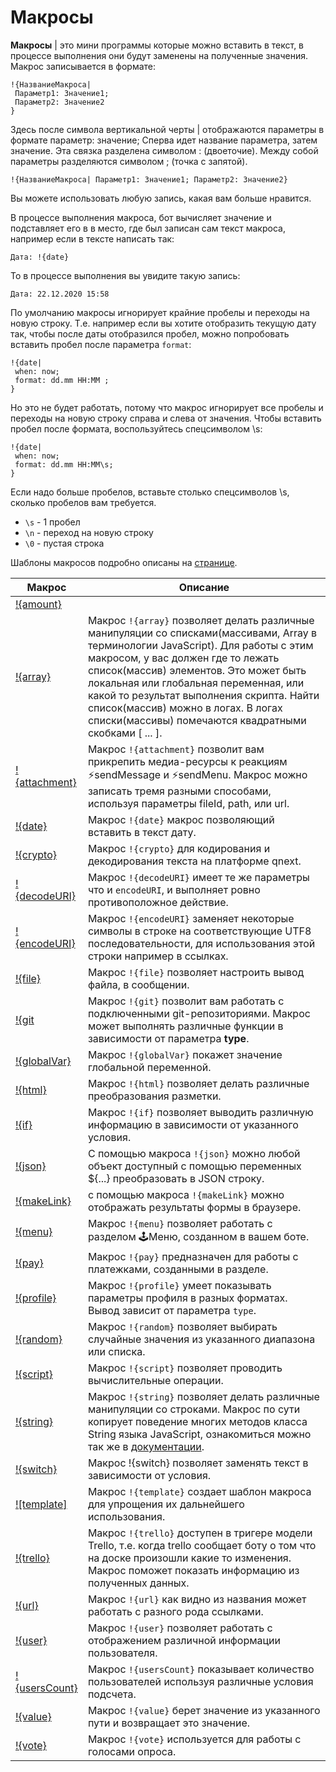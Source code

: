 # Макросы

**Макросы** | это мини программы которые можно вставить в текст, в процессе выполнения они будут заменены на полученные значения. Макрос записывается в формате:
```plain 
!{НазваниеМакроса|
 Параметр1: Значение1;
 Параметр2: Значение2
}
```

Здесь после символа вертикальной черты | отображаются параметры в формате параметр: значение;
Сперва идет название параметра, затем значение. Эта связка разделена символом : (двоеточие). Между собой параметры разделяются символом ; (точка с запятой).

```plain 
!{НазваниеМакроса| Параметр1: Значение1; Параметр2: Значение2}
```

Вы можете использовать любую запись, какая вам больше нравится.

В процессе выполнения макроса, бот вычисляет значение и подставляет его в в место, где был записан сам текст макроса, например если в тексте написать так:

`Дата: !{date}`

То в процессе выполнения вы увидите такую запись:

`Дата: 22.12.2020 15:58`


По умолчанию макросы игнорирует крайние пробелы и переходы на новую строку. Т.е. например если вы хотите отобразить текущую дату так, чтобы после даты отобразился пробел, можно попробовать вставить пробел после параметра `format`:
```plain 
!{date|
 when: now;
 format: dd.mm HH:MM ;
}
```

Но это не будет работать, потому что макрос игнорирует все пробелы и переходы на новую строку справа и слева от значения. Чтобы вставить пробел после формата, воспользуйтесь спецсимволом \s:
```plain 
!{date|
 when: now;
 format: dd.mm HH:MM\s;
}
```

Если надо больше пробелов, вставьте столько спецсимволов \s, сколько пробелов вам требуется.
* `\s` - 1 пробел
* `\n` - переход на новую строку
* `\0` - пустая строка

Шаблоны макросов подробно описаны на [странице](/docs/ext/macros/template).

| Макрос | Описание |
| --- | --- |
|[!{amount}](/docs/ext/macros/amount)
|[!{array}](/docs/ext/macros/array) | Макрос `!{array}` позволяет делать различные манипуляции со списками(массивами, Array в терминологии JavaScript). Для работы с этим макросом, у вас должен где то лежать список(массив) элементов. Это может быть локальная или глобальная переменная, или какой то результат выполнения скрипта. Найти список(массив) можно в логах. В логах списки(массивы) помечаются квадратными скобками [ ... ].|
|[!{attachment}](/docs/ext/macros/attachment) | Макрос `!{attachment}` позволит вам прикрепить медиа-ресурсы к реакциям ⚡️sendMessage и ⚡️sendMenu. Макрос можно записать тремя разными способами, используя параметры fileId, path, или url.|
|[!{date}](/docs/ext/macros/date) | Макрос `!{date}` макрос позволяющий вставить в текст дату.|
|[!{crypto}](/docs/ext/macros/crypto) | Макрос `!{crypto}` для кодирования и декодирования текста на платформе qnext.|
|[!{decodeURI}](/docs/ext/macros/decodeuri) | Макрос `!{decodeURI}` имеет те же параметры что и `encodeURI`, и выполняет ровно противоположное действие.|
|[!{encodeURI}](/docs/ext/macros/encodeuri) | Макрос `!{encodeURI}` заменяет некоторые символы в строке на соответствующие UTF8 последовательности, для использования этой строки например в ссылках. |
|[!{file}](/docs/ext/macros/file) | Макрос `!{file}` позволяет настроить вывод файла, в сообщении.|
|[!{git](/docs/ext/macros/git) | Макрос `!{git}` позволит вам работать с подключенными git-репозиториями. Макрос может выполнять различные функции в зависимости от параметра **type**.|
|[!{globalVar}](/docs/ext/macros/globalvar) | Макрос `!{globalVar}` покажет значение глобальной переменной.|
|[!{html}](/docs/ext/macros/html) | Макрос `!{html}` позволяет делать различные преобразования разметки.|
|[!{if}](/docs/ext/macros/if) | Макрос `!{if}` позволяет выводить различную информацию в зависимости от указанного условия.|
|[!{json}](/docs/ext/macros/json) | С помощью макроса `!{json}` можно любой объект доступный с помощью переменных ${...} преобразовать в JSON строку.|
|[!{makeLink}](/docs/ext/macros/makelink) | с помощью макроса `!{makeLink}` можно отображать результаты формы в браузере.|
|[!{menu}](/docs/ext/macros/menu) | Макрос `!{menu}` позволяет работать с разделом 🕹Меню, созданном в вашем боте.|
|[!{pay}](/docs/ext/macros/pay) | Макрос `!{pay}` предназначен для работы с платежками, созданными в разделе.|
|[!{profile}](/docs/ext/macros/profile) | Макрос `!{profile}` умеет показывать параметры профиля в разных форматах. Вывод зависит от параметра `type`.|
|[!{random}](/docs/ext/macros/random) | Макрос `!{random}` позволяет выбирать случайные значения из указанного диапазона или списка.|
|[!{script}](/docs/ext/script)| Макрос `!{script}` позволяет проводить вычислительные операции.|
|[!{string}](/docs/ext/macros/string) | Макрос `!{string}` позволяет делать различные манипуляции со строками. Макрос по сути копирует поведение многих методов класса String языка JavaScript, ознакомиться можно так же в [документации](https://developer.mozilla.org/ru/docs/Web/JavaScript/Reference/Global_Objects/String).|
|[!{switch}](/docs/ext/macros/switch) | Макрос !{switch} позволяет заменять текст в зависимости от условия.|
|[![template]](/docs/ext/macros/template) | Макрос `!{template}` создает шаблон макроса для упрощения их дальнейшего использования.|
|[!{trello}](/docs/ext/macros/trello) | Макрос `!{trello}` доступен в тригере модели Trello, т.е. когда trello сообщает боту о том что на доске произошли какие то изменения. Макрос поможет показать информацию из полученных данных.|
|[!{url}](/docs/ext/macros/url) | Макрос `!{url}` как видно из названия может работать с разного рода ссылками.|
|[!{user}](/docs/ext/macros/user) | Макрос `!{user}` позволяет работать с отображением различной информации пользователя.|
|[!{usersCount}](/docs/ext/macros/usercount) | Макрос `!{usersCount}` показывает количество пользователей используя различные условия подсчета.|
|[!{value}](/docs/ext/macros/value) | Макрос `!{value}` берет значение из указанного пути и возвращает это значение.|
|[!{vote}](/docs/ext/macros/vote) | Макрос `!{vote}` используется для работы с голосами опроса.|


